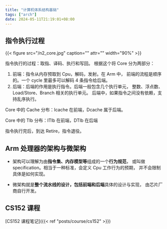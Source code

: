 ```yaml
---
title: "计算机体系结构基础"
tags: ["arch"]
date: 2024-05-11T21:19:01+08:00
---
```


## 指令执行过程

{{< figure src="/n2_core.jpg" caption="" attr="" width="90%" >}}

指令执行的过程：取指、译码、执行和写回。
根据这个将 Core 分为两部分：

1. 前端：指令从内存预取到 Cpu，解码，发射。在 Arm 中，
   前端的流程是顺序的。一个 cycle 里最多可以解码 4 条指令给后端。
2. 后端：后端的作用是执行指令。后端一般包含几个执行单元，
   整数、浮点数、Load/Store、Branch 相关的执行单元。
   后端中，如果指令之间没有依赖，支持乱序执行。

Core 中的 Cache 分布：Icache 在前端，Dcache 属于后端。

Core 中的 Tlb 分布：ITlb 在前端，DTlb 在后端

指令执行完后，到达 Retire，指令退役。

## Arm 处理器的架构与微架构

- 架构可以理解为由**指令集、内存模型等**组成的一个**行为规范**，
或叫做 specification。相当于一种标准，会定义 Cpu 工作行为的预期，
并不会限制具体是如何实现。

- 微架构就是**整个流水线的设计，包括前端和后端**具体的设计与实现，
由芯片厂商自行开发。

## CS152 课程

[CS152 课程笔记]({{< ref "posts/course/cs152" >}})
